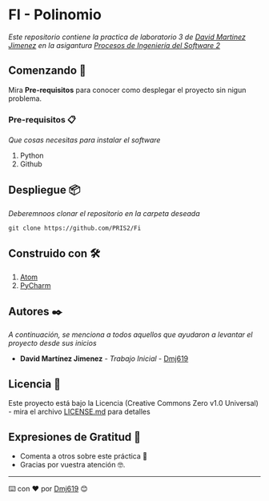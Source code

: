 # FI - Polinomio 

_Este repositorio contiene la practica de laboratorio 3 de [David Martinez Jimenez](https://github.com/dmj619) en la asigantura [Procesos de Ingeniería del Software 2](https://www.ual.es/estudios/grados/presentacion/plandeestudios/asignatura/4015/40154308)_

## Comenzando 🚀


Mira **Pre-requisitos** para conocer como desplegar el proyecto sin nigun problema.


### Pre-requisitos 📋

_Que cosas necesitas para instalar el software_

1. Python
2. Github

## Despliegue 📦

_Deberemnoos clonar el repositorio en la carpeta deseada_
```
git clone https://github.com/PRIS2/Fi
```

## Construido con 🛠️

1. [Atom](https://atom.io/)
2. [PyCharm](https://www.jetbrains.com/es-es/pycharm/)

## Autores ✒️

_A continuación, se menciona a todos aquellos que ayudaron a levantar el proyecto desde sus inicios_

* **David Martínez Jimenez** - *Trabajo Inicial* - [Dmj619](https://github.com/dmj619)


## Licencia 📄

Este proyecto está bajo la Licencia (Creative Commons Zero v1.0 Universal) - mira el archivo [LICENSE.md](LICENSE) para detalles

## Expresiones de Gratitud 🎁

* Comenta a otros sobre este práctica 📢
* Gracias por vuestra atención 🤓.



---
⌨️ con ❤️ por [Dmj619](https://github.com/dmj619) 😊
